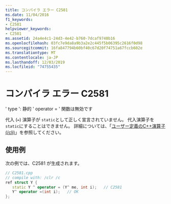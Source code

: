 ```yaml
---
title: コンパイラ エラー C2581
ms.date: 11/04/2016
f1_keywords:
- C2581
helpviewer_keywords:
- C2581
ms.assetid: 24a4e4c1-24d3-4e42-b760-7dcaf9740b16
ms.openlocfilehash: 03fc7e9da8a9b3a2e2c445f5b06395c2616f0d98
ms.sourcegitcommit: 16fa847794b60bf40c67d20f74751a67fccb602e
ms.translationtype: MT
ms.contentlocale: ja-JP
ms.lasthandoff: 12/03/2019
ms.locfileid: "74755435"
---
```

# <a name="compiler-error-c2581"></a>コンパイラ エラー C2581

' type ': 静的 ' operator = ' 関数は無効です

代入 (`=`) 演算子が `static`として正しく宣言されていません。 代入演算子を `static`にすることはできません。 詳細については、「[ユーザー定義のC++演算子 (/cli)](../../dotnet/user-defined-operators-cpp-cli.md)」を参照してください。

## <a name="example"></a>使用例

次の例では、C2581 が生成されます。

```cpp
// C2581.cpp
// compile with: /clr /c
ref struct Y {
   static Y ^ operator = (Y^ me, int i);   // C2581
   Y^ operator =(int i);   // OK
};
```
